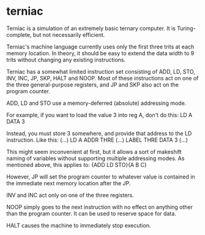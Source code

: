 terniac
=======

Terniac is a simulation of an extremely basic ternary computer. It is Turing-complete, but not necessarily efficient.

Terniac's machine language currently uses only the first three trits at each memory location.
In theory, it should be easy to extend the data width to 9 trits without changing any existing instructions.

Terniac has a somewhat limited instruction set consisting of ADD, LD, STO, INV, INC, JP, SKP, HALT and NOOP.
Most of these instructions act on one of the three general-purpose registers, and JP and SKP also act on the program counter.

ADD, LD and STO use a memory-deferred (absolute) addressing mode. 

For example, if you want to load the value 3 into reg A, don't do this:
LD A
DATA 3

Instead, you must store 3 somewhere, and provide that address to the LD instruction. 
Like this:
(...)
LD A
ADDR THRE
(...)
LABEL THRE
DATA 3
(...)

This might seem inconvenient at first, but it allows a sort of makeshift naming of variables without supporting multiple addressing modes.
As mentioned above, this applies to: {ADD LD STO}{A B C}

However, JP will set the program counter to whatever value is contained in the immediate next memory location after the JP.

INV and INC act only on one of the three registers.

NOOP simply goes to the next instruction with no effect on anything other than the program counter. It can be used to reserve space for data.

HALT causes the machine to immediately stop execution.
